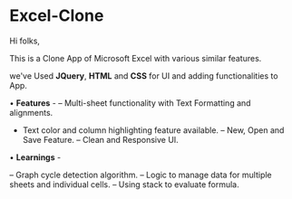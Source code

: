 # Excel-Clone

Hi folks, 

This is a Clone App of Microsoft Excel with various similar features.

we've Used **JQuery**, **HTML** and **CSS** for UI and adding functionalities to App.

• **Features** -
– Multi-sheet functionality with Text Formatting and alignments.
- Text color and column highlighting feature available.
– New, Open and Save Feature.
– Clean and Responsive UI.

• **Learnings** -

– Graph cycle detection algorithm.
– Logic to manage data for multiple sheets and individual cells.
– Using stack to evaluate formula.
